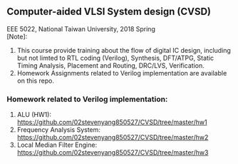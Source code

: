 ## Computer-aided VLSI System design (CVSD) 
EEE 5022, National Taiwan University, 2018 Spring  
[Note]:  
1. This course provide training about the flow of digital IC design, including but not limted to RTL coding (Verilog), Synthesis, DFT/ATPG, Static Timing Analysis, Placement and Routing, DRC/LVS, Verification.  
2. Homework Assignments related to Verilog implementation are available on this repo.

### Homework related to Verilog implementation:  
1. ALU (HW1): https://github.com/02stevenyang850527/CVSD/tree/master/hw1
2. Frequency Analysis System: https://github.com/02stevenyang850527/CVSD/tree/master/hw2
3. Local Median Filter Engine: https://github.com/02stevenyang850527/CVSD/tree/master/hw3

